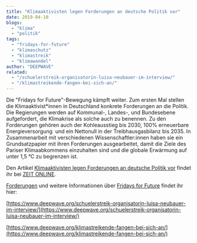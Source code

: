 ```yaml
---
title: "Klimaaktivisten legen Forderungen an deutsche Politik vor"
date: 2019-04-10
blogs: 
  - "klima"
  - "politik"
tags: 
  - "fridays-for-future"
  - "klimaschutz"
  - "klimastreik"
  - "klimawandel"
author: "DEEPWAVE"
related: 
  - "/schuelerstreik-organisatorin-luisa-neubauer-im-interview/"
  - "/klimastreikende-fangen-bei-sich-an/"
---
```


Die "Fridays for Future"-Bewegung kämpft weiter. Zum ersten Mal stellen die Klimaaktivist\*innen in Deutschland konkrete Forderungen an die Politik. Die Regierungen werden auf Kommunal-, Landes-, und Bundesebene aufgefordert, die Klimakrise als solche auch zu benennen. Zu den Forderungen gehören auch der Kohleausstieg bis 2030, 100% erneuerbare Energieversorgung  und ein Nettonull in der Treibhausgasbilanz bis 2035. In Zusammenarbeit mit verschiedenen Wissenschaftler:innen haben sie ein Grundsatzpapier mit ihren Forderungen ausgearbeitet, damit die Ziele des Pariser Klimaabkommens einzuhalten sind und die globale Erwärmung auf unter 1,5 °C zu begrenzen ist.

Den Artikel [Klimaaktivisten legen Forderungen an deutsche Politik vor](https://www.zeit.de/gesellschaft/zeitgeschehen/2019-04/klimaschutzbewegung-fridays-for-future-grundsatzforderungen-schuelerproteste-klimapolitik) findet ihr bei [ZEIT ONLINE](https://www.zeit.de/index).

[Forderungen](https://fridaysforfuture.de/forderungen/) und weitere Informationen über [Fridays for Future](https://fridaysforfuture.de/) findet ihr hier:

[https://www.deepwave.org/schuelerstreik-organisatorin-luisa-neubauer-im-interview/](https://www.deepwave.org/schuelerstreik-organisatorin-luisa-neubauer-im-interview/)

[https://www.deepwave.org/klimastreikende-fangen-bei-sich-an/](https://www.deepwave.org/klimastreikende-fangen-bei-sich-an/)
